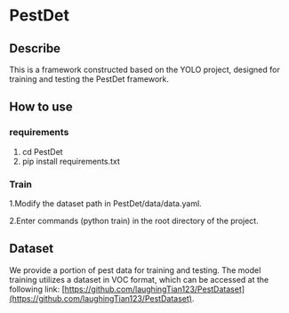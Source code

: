 # PestDet
## Describe
This is a framework constructed based on the YOLO project, designed for training and testing the PestDet framework.
## How to use
### requirements
1. cd PestDet
2. pip install requirements.txt
### Train
1.Modify the dataset path in PestDet/data/data.yaml.

2.Enter commands (python train) in the root directory of the project.

## Dataset
We provide a portion of pest data for training and testing. The model training utilizes a dataset in VOC format, which can be accessed at the following link: [https://github.com/laughingTian123/PestDataset](https://github.com/laughingTian123/PestDataset).
